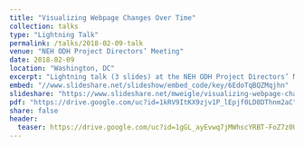 ```yaml
---
title: "Visualizing Webpage Changes Over Time"
collection: talks
type: "Lightning Talk"
permalink: /talks/2018-02-09-talk
venue: "NEH ODH Project Directors’ Meeting"
date: 2018-02-09
location: "Washington, DC"
excerpt: "Lightning talk (3 slides) at the NEH ODH Project Directors’ Meeting"
embed: "//www.slideshare.net/slideshow/embed_code/key/6EdoTqBQZMqjhn"
slideshare: "https://www.slideshare.net/mweigle/visualizing-webpage-changes-over-time"
pdf: "https://drive.google.com/uc?id=1kRV9ItKX9zjv1P_lEpjf0LD0DThnm2aC"
share: false
header:
  teaser: https://drive.google.com/uc?id=1gGL_ayEvwq7jMWhscYRBT-FoZ7z0UUKj
---
```

